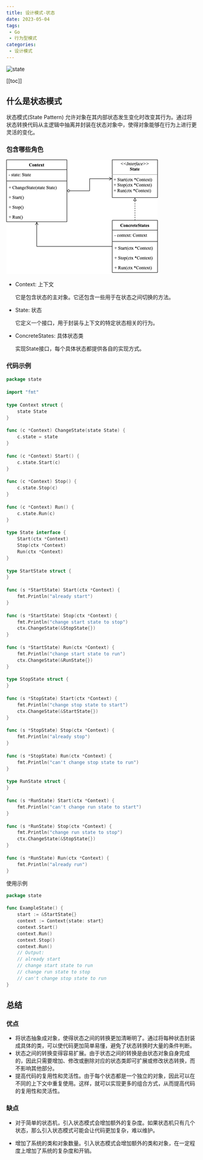 ```yaml
---
title: 设计模式-状态
date: 2023-05-04
tags:
 - Go
 - 行为型模式
categories:
 - 设计模式
---
```


![state](https://refactoringguru.cn/images/patterns/content/state/state-zh-2x.png)

<!-- more -->

[[toc]]

## 什么是状态模式

状态模式(State Pattern) 允许对象在其内部状态发生变化时改变其行为。通过将状态转换代码从主逻辑中抽离并封装在状态对象中，使得对象能够在行为上进行更灵活的变化。

### 包含哪些角色

![state](../images/state.png)

- Context: 上下文

  它是包含状态的主对象。它还包含一些用于在状态之间切换的方法。

- State: 状态

  它定义一个接口，用于封装与上下文的特定状态相关的行为。

- ConcreteStates: 具体状态类

  实现State接口，每个具体状态都提供各自的实现方式。

### 代码示例

```go
package state

import "fmt"

type Context struct {
	state State
}

func (c *Context) ChangeState(state State) {
	c.state = state
}

func (c *Context) Start() {
	c.state.Start(c)
}

func (c *Context) Stop() {
	c.state.Stop(c)
}

func (c *Context) Run() {
	c.state.Run(c)
}

type State interface {
	Start(ctx *Context)
	Stop(ctx *Context)
	Run(ctx *Context)
}

type StartState struct {
}

func (s *StartState) Start(ctx *Context) {
	fmt.Println("already start")
}

func (s *StartState) Stop(ctx *Context) {
	fmt.Println("change start state to stop")
	ctx.ChangeState(&StopState{})
}

func (s *StartState) Run(ctx *Context) {
	fmt.Println("change start state to run")
	ctx.ChangeState(&RunState{})
}

type StopState struct {
}

func (s *StopState) Start(ctx *Context) {
	fmt.Println("change stop state to start")
	ctx.ChangeState(&StartState{})
}

func (s *StopState) Stop(ctx *Context) {
	fmt.Println("already stop")
}

func (s *StopState) Run(ctx *Context) {
	fmt.Println("can't change stop state to run")
}

type RunState struct {
}

func (s *RunState) Start(ctx *Context) {
	fmt.Println("can't change run state to start")
}

func (s *RunState) Stop(ctx *Context) {
	fmt.Println("change run state to stop")
	ctx.ChangeState(&StopState{})
}

func (s *RunState) Run(ctx *Context) {
	fmt.Println("already run")
}
```

使用示例

```go
package state

func ExampleState() {
	start := &StartState{}
	context := Context{state: start}
	context.Start()
	context.Run()
	context.Stop()
	context.Run()
	// Output:
	// already start
	// change start state to run
	// change run state to stop
	// can't change stop state to run
}
```

## 总结

### 优点

- 将状态抽象成对象，使得状态之间的转换更加清晰明了。通过将每种状态封装成具体的类，可以使代码更加简单易懂，避免了状态转换时大量的条件判断。
- 状态之间的转换变得容易扩展。由于状态之间的转换是由状态对象自身完成的，因此只需要增加、修改或删除对应的状态类即可扩展或修改状态转换，而不影响其他部分。
- 提高代码的复用性和灵活性。由于每个状态都是一个独立的对象，因此可以在不同的上下文中重复使用。这样，就可以实现更多的组合方式，从而提高代码的复用性和灵活性。

### 缺点

- 对于简单的状态机，引入状态模式会增加额外的复杂度。如果状态机只有几个状态，那么引入状态模式可能会让代码更加复杂，难以维护。

- 增加了系统的类和对象数量。引入状态模式会增加额外的类和对象，在一定程度上增加了系统的复杂度和开销。
  